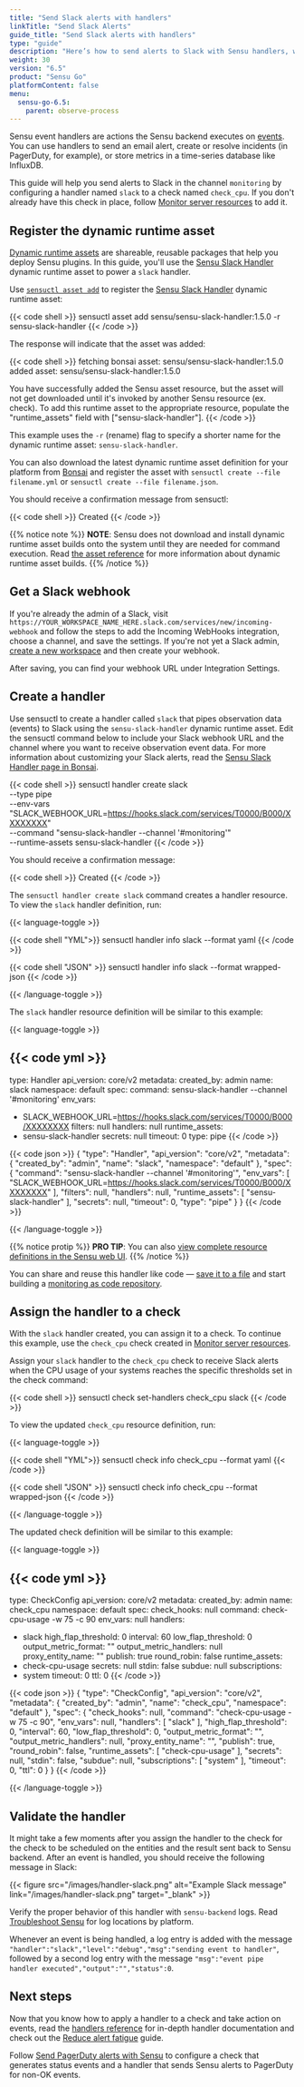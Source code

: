 ```yaml
---
title: "Send Slack alerts with handlers"
linkTitle: "Send Slack Alerts"
guide_title: "Send Slack alerts with handlers"
type: "guide"
description: "Here’s how to send alerts to Slack with Sensu handlers, which are actions the Sensu backend executes on events. Use handlers to send events to your technology of choice (in this case, Slack) to alert you of incidents and help you resolve them more quickly."
weight: 30
version: "6.5"
product: "Sensu Go"
platformContent: false
menu: 
  sensu-go-6.5:
    parent: observe-process
---
```


Sensu event handlers are actions the Sensu backend executes on [events][1].
You can use handlers to send an email alert, create or resolve incidents (in PagerDuty, for example), or store metrics in a time-series database like InfluxDB.

This guide will help you send alerts to Slack in the channel `monitoring` by configuring a handler named `slack` to a check named `check_cpu`.
If you don't already have this check in place, follow [Monitor server resources][2] to add it.

## Register the dynamic runtime asset

[Dynamic runtime assets][13] are shareable, reusable packages that help you deploy Sensu plugins.
In this guide, you'll use the [Sensu Slack Handler][14] dynamic runtime asset to power a `slack` handler.

Use [`sensuctl asset add`][10] to register the [Sensu Slack Handler][14] dynamic runtime asset:

{{< code shell >}}
sensuctl asset add sensu/sensu-slack-handler:1.5.0 -r sensu-slack-handler
{{< /code >}}

The response will indicate that the asset was added:

{{< code shell >}}
fetching bonsai asset: sensu/sensu-slack-handler:1.5.0
added asset: sensu/sensu-slack-handler:1.5.0

You have successfully added the Sensu asset resource, but the asset will not get downloaded until
it's invoked by another Sensu resource (ex. check). To add this runtime asset to the appropriate
resource, populate the "runtime_assets" field with ["sensu-slack-handler"].
{{< /code >}}

This example uses the `-r` (rename) flag to specify a shorter name for the dynamic runtime asset: `sensu-slack-handler`.

You can also download the latest dynamic runtime asset definition for your platform from [Bonsai][14] and register the asset with `sensuctl create --file filename.yml` or `sensuctl create --file filename.json`.

You should receive a confirmation message from sensuctl:

{{< code shell >}}
Created
{{< /code >}}

{{% notice note %}}
**NOTE**: Sensu does not download and install dynamic runtime asset builds onto the system until they are needed for command execution.
Read [the asset reference](../../../plugins/assets#dynamic-runtime-asset-builds) for more information about dynamic runtime asset builds.
{{% /notice %}}

## Get a Slack webhook

If you're already the admin of a Slack, visit `https://YOUR_WORKSPACE_NAME_HERE.slack.com/services/new/incoming-webhook` and follow the steps to add the Incoming WebHooks integration, choose a channel, and save the settings.
If you're not yet a Slack admin, [create a new workspace][12] and then create your webhook.

After saving, you can find your webhook URL under Integration Settings.

## Create a handler

Use sensuctl to create a handler called `slack` that pipes observation data (events) to Slack using the `sensu-slack-handler` dynamic runtime asset.
Edit the sensuctl command below to include your Slack webhook URL and the channel where you want to receive observation event data.
For more information about customizing your Slack alerts, read the [Sensu Slack Handler page in Bonsai][14].

{{< code shell >}}
sensuctl handler create slack \
--type pipe \
--env-vars "SLACK_WEBHOOK_URL=https://hooks.slack.com/services/T0000/B000/XXXXXXXX" \
--command "sensu-slack-handler --channel '#monitoring'" \
--runtime-assets sensu-slack-handler
{{< /code >}}

You should receive a confirmation message:

{{< code shell >}}
Created
{{< /code >}}

The `sensuctl handler create slack` command creates a handler resource.
To view the `slack` handler definition, run:

{{< language-toggle >}}

{{< code shell "YML">}}
sensuctl handler info slack --format yaml
{{< /code >}}

{{< code shell "JSON" >}}
sensuctl handler info slack --format wrapped-json
{{< /code >}}

{{< /language-toggle >}}

The `slack` handler resource definition will be similar to this example:

{{< language-toggle >}}

{{< code yml >}}
---
type: Handler
api_version: core/v2
metadata:
  created_by: admin
  name: slack
  namespace: default
spec:
  command: sensu-slack-handler --channel '#monitoring'
  env_vars:
  - SLACK_WEBHOOK_URL=https://hooks.slack.com/services/T0000/B000/XXXXXXXX
  filters: null
  handlers: null
  runtime_assets:
  - sensu-slack-handler
  secrets: null
  timeout: 0
  type: pipe
{{< /code >}}

{{< code json >}}
{
  "type": "Handler",
  "api_version": "core/v2",
  "metadata": {
    "created_by": "admin",
    "name": "slack",
    "namespace": "default"
  },
  "spec": {
    "command": "sensu-slack-handler --channel '#monitoring'",
    "env_vars": [
      "SLACK_WEBHOOK_URL=https://hooks.slack.com/services/T0000/B000/XXXXXXXX"
    ],
    "filters": null,
    "handlers": null,
    "runtime_assets": [
      "sensu-slack-handler"
    ],
    "secrets": null,
    "timeout": 0,
    "type": "pipe"
  }
}
{{< /code >}}

{{< /language-toggle >}}

{{% notice protip %}}
**PRO TIP**: You can also [view complete resource definitions in the Sensu web UI](../../../web-ui/view-manage-resources/#view-resource-data-in-the-web-ui).
{{% /notice %}}

You can share and reuse this handler like code &mdash; [save it to a file][15] and start building a [monitoring as code repository][16].

## Assign the handler to a check

With the `slack` handler created, you can assign it to a check.
To continue this example, use the `check_cpu` check created in [Monitor server resources][2].

Assign your `slack` handler to the `check_cpu` check to receive Slack alerts when the CPU usage of your systems reaches the specific thresholds set in the check command:

{{< code shell >}}
sensuctl check set-handlers check_cpu slack
{{< /code >}}

To view the updated `check_cpu` resource definition, run:

{{< language-toggle >}}

{{< code shell "YML">}}
sensuctl check info check_cpu --format yaml
{{< /code >}}

{{< code shell "JSON" >}}
sensuctl check info check_cpu --format wrapped-json
{{< /code >}}

{{< /language-toggle >}}

The updated check definition will be similar to this example:

{{< language-toggle >}}

{{< code yml >}}
---
type: CheckConfig
api_version: core/v2
metadata:
  created_by: admin
  name: check_cpu
  namespace: default
spec:
  check_hooks: null
  command: check-cpu-usage -w 75 -c 90
  env_vars: null
  handlers:
  - slack
  high_flap_threshold: 0
  interval: 60
  low_flap_threshold: 0
  output_metric_format: ""
  output_metric_handlers: null
  proxy_entity_name: ""
  publish: true
  round_robin: false
  runtime_assets:
  - check-cpu-usage
  secrets: null
  stdin: false
  subdue: null
  subscriptions:
  - system
  timeout: 0
  ttl: 0
{{< /code >}}

{{< code json >}}
{
  "type": "CheckConfig",
  "api_version": "core/v2",
  "metadata": {
    "created_by": "admin",
    "name": "check_cpu",
    "namespace": "default"
  },
  "spec": {
    "check_hooks": null,
    "command": "check-cpu-usage -w 75 -c 90",
    "env_vars": null,
    "handlers": [
      "slack"
    ],
    "high_flap_threshold": 0,
    "interval": 60,
    "low_flap_threshold": 0,
    "output_metric_format": "",
    "output_metric_handlers": null,
    "proxy_entity_name": "",
    "publish": true,
    "round_robin": false,
    "runtime_assets": [
      "check-cpu-usage"
    ],
    "secrets": null,
    "stdin": false,
    "subdue": null,
    "subscriptions": [
      "system"
    ],
    "timeout": 0,
    "ttl": 0
  }
}
{{< /code >}}

{{< /language-toggle >}}

## Validate the handler

It might take a few moments after you assign the handler to the check for the check to be scheduled on the entities and the result sent back to Sensu backend.
After an event is handled, you should receive the following message in Slack:

{{< figure src="/images/handler-slack.png" alt="Example Slack message" link="/images/handler-slack.png" target="_blank" >}}

Verify the proper behavior of this handler with `sensu-backend` logs.
Read [Troubleshoot Sensu][7] for log locations by platform.

Whenever an event is being handled, a log entry is added with the message `"handler":"slack","level":"debug","msg":"sending event to handler"`, followed by a second log entry with the message `"msg":"event pipe handler executed","output":"","status":0`.

## Next steps

Now that you know how to apply a handler to a check and take action on events, read the [handlers reference][8] for in-depth handler documentation and check out the [Reduce alert fatigue][9] guide.

Follow [Send PagerDuty alerts with Sensu][11] to configure a check that generates status events and a handler that sends Sensu alerts to PagerDuty for non-OK events.


[1]: ../../observe-events/events/
[2]: ../../observe-schedule/monitor-server-resources/
[3]: https://github.com/sensu/slack-handler
[4]: https://golang.org/doc/install
[5]: https://en.wikipedia.org/wiki/PATH_(variable)
[6]: https://api.slack.com/incoming-webhooks
[7]: ../../../operations/maintain-sensu/troubleshoot/
[8]: ../handlers/
[9]: ../../observe-filter/reduce-alert-fatigue/
[10]: ../../../sensuctl/sensuctl-bonsai/#install-dynamic-runtime-asset-definitions
[11]: ../../../observability-pipeline/observe-process/send-pagerduty-alerts/
[12]: https://slack.com/get-started#/create
[13]: ../../../plugins/assets/
[14]: https://bonsai.sensu.io/assets/sensu/sensu-slack-handler
[15]: ../../../operations/monitoring-as-code/#build-as-you-go
[16]: ../../../operations/monitoring-as-code/
